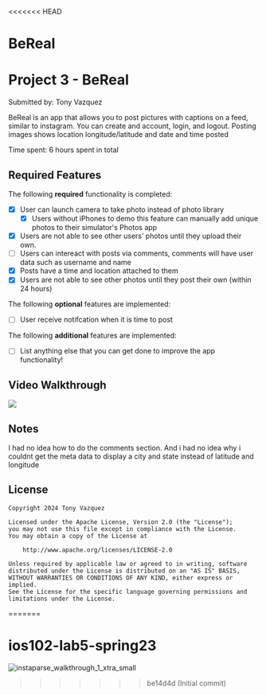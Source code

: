 <<<<<<< HEAD
# BeReal
# Project 3 - BeReal

Submitted by: Tony Vazquez

BeReal is an app that allows you to post pictures with captions on a feed, similar to instagram. You can create and account, login, and logout. Posting images shows location longitude/latitude and date and time posted

Time spent: 6 hours spent in total

## Required Features

The following **required** functionality is completed:

- [x] User can launch camera to take photo instead of photo library
  - [x] Users without iPhones to demo this feature can manually add unique photos to their simulator's Photos app
- [x] Users are not able to see other users’ photos until they upload their own.
- [ ] Users can intereact with posts via comments, comments will have user data such as username and name
- [x] Posts have a time and location attached to them
- [x] Users are not able to see other photos until they post their own (within 24 hours)	
 
The following **optional** features are implemented:

- [ ] User receive notifcation when it is time to post

The following **additional** features are implemented:

- [ ] List anything else that you can get done to improve the app functionality!

## Video Walkthrough
<div>
    <a href="https://www.loom.com/share/c1a3a50ba3b84002b4ced0abd5c3bd37">
    </a>
    <a href="https://www.loom.com/share/c1a3a50ba3b84002b4ced0abd5c3bd37">
      <img style="max-width:300px;" src="https://cdn.loom.com/sessions/thumbnails/c1a3a50ba3b84002b4ced0abd5c3bd37-f552f83dc10e5285-full-play.gif">
    </a>
  </div>

## Notes

I had no idea how to do the comments section. And i had no idea why i couldnt get the meta data to display a city and state instead of latitude and longitude 
## License

    Copyright 2024 Tony Vazquez

    Licensed under the Apache License, Version 2.0 (the "License");
    you may not use this file except in compliance with the License.
    You may obtain a copy of the License at

        http://www.apache.org/licenses/LICENSE-2.0

    Unless required by applicable law or agreed to in writing, software
    distributed under the License is distributed on an "AS IS" BASIS,
    WITHOUT WARRANTIES OR CONDITIONS OF ANY KIND, either express or implied.
    See the License for the specific language governing permissions and
    limitations under the License.
=======
# ios102-lab5-spring23

![instaparse_walkthrough_1_xtra_small](https://user-images.githubusercontent.com/11927517/199710313-700aef85-ba89-427c-aa07-f89f0fdfdbbe.gif)
>>>>>>> be14d4d (Initial commit)
